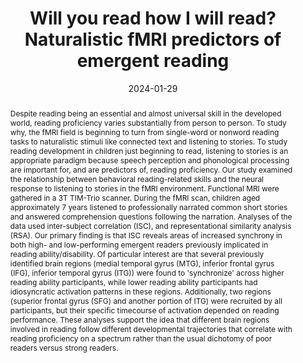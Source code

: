 ---
title: "Will you read how I will read? Naturalistic fMRI predictors of emergent reading"
date: 2024-01-29
authors_string: Elizabeth Wat, David Jangraw, Emily Finn, Peter Bandettini, Jonathan Preston, Nicole Landi, Fumiko Hoeft, Stephen Frost, Airey Lau, Gang Chen, Kenneth Pugh, Peter Molfese
authors:
   - Elizabeth Wat
   - David Jangraw
   - Emily Finn
   - Peter Bandettini
   - Jonathan Preston
   - Nicole Landi
   - Fumiko Hoeft
   - Stephen Frost
   - Airey Lau
   - Gang Chen
   - Kenneth Pugh
   - Peter Molfese
author_ids:
   - elizabeth_wat
   - david_jangraw
   - emily_finn
   - peter_bandettini
   - peter_molfese
journal: 'Neuropsychologia'
volume: 193
issue: 
pages: 
book_title: ''
publisher: ''
abstract: "Despite reading being an essential and almost universal skill in the developed world, reading proficiency varies substantially from person to person. To study why, the fMRI field is beginning to turn from single-word or nonword reading tasks to naturalistic stimuli like connected text and listening to stories. To study reading development in children just beginning to read, listening to stories is an appropriate paradigm because speech perception and phonological processing are important for, and are predictors of, reading proficiency. Our study examined the relationship between behavioral reading-related skills and the neural response to listening to stories in the fMRI environment. Functional MRI were gathered in a 3T TIM-Trio scanner. During the fMRI scan, children aged approximately 7 years listened to professionally narrated common short stories and answered comprehension questions following the narration. Analyses of the data used inter-subject correlation (ISC), and representational similarity analysis (RSA). Our primary finding is that ISC reveals areas of increased synchrony in both high- and low-performing emergent readers previously implicated in reading ability/disability. Of particular interest are that several previously identified brain regions (medial temporal gyrus (MTG), inferior frontal gyrus (IFG), inferior temporal gyrus (ITG)) were found to 'synchronize' across higher reading ability participants, while lower reading ability participants had idiosyncratic activation patterns in these regions. Additionally, two regions (superior frontal gyrus (SFG) and another portion of ITG) were recruited by all participants, but their specific timecourse of activation depended on reading performance. These analyses support the idea that different brain regions involved in reading follow different developmental trajectories that correlate with reading proficiency on a spectrum rather than the usual dichotomy of poor readers versus strong readers."
project_id: 
paper_url: https://www.sciencedirect.com/science/article/pii/S002839322300297X
doi: 10.1016/j.neuropsychologia.2023.108763
data_loc: ''
code_loc: ''
file: '/assets/publications/'
file_name: ''
type: journal_article
pub_str: ' (2024) Neuropsychologia 193'
layout: publication 
---